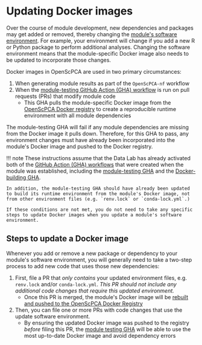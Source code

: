 # Updating Docker images

Over the course of module development, new dependencies and packages may get added or removed, thereby changing the [module's software environment](../managing-software/index.md).
For example, your environment will change if you add a new R or Python package to perform additional analyses.
Changing the software environment means that the module-specific Docker image also needs to be updated to incorporate those changes.

Docker images in OpenScPCA are used in two primary circumstances:

1. When generating module results as part of the `OpenScPCA-nf` workflow <!-- STUB_LINK -->
2. When the [module-testing GitHub Action (GHA) workflow](../workflows/run-module-gha.md) is run on pull requests (PRs) that modify module code
    - This GHA pulls the module-specific Docker image from the [OpenScPCA Docker registry](https://gallery.ecr.aws/openscpca/) to create a reproducible runtime environment with all module dependencies

The module-testing GHA will fail if any module dependencies are missing from the Docker image it pulls down.
Therefore, for this GHA to pass, any environment changes must have already been incorporated into the module's Docker image and pushed to the Docker registry.

!!! note
    These instructions assume that the Data Lab has already activated both of the [GitHub Action (GHA) workflows](../../contributing-to-analyses/analysis-modules/creating-a-module.md#module-workflows) that were created when the module was established, including the [module-testing GHA](../workflows/run-module-gha.md) and the [Docker-building GHA](../workflows/build-docker-gha.md).

    In addition, the module-testing GHA should have already been updated to build its runtime environment from the module's Docker image, not from other environment files (e.g. `renv.lock` or `conda-lock.yml`.)

    If these conditions are not met, you do not need to take any specific steps to update Docker images when you update a module's software environment.

## Steps to update a Docker image

Whenever you add or remove a new package or dependency to your module's software environment, you will generally need to take a two-step process to add new code that uses those new dependencies:

1. First, file a PR that _only contains_ your updated environment files, e.g. `renv.lock` and/or `conda-lock.yml`.
_This PR should not include any additional code changes that require this updated environment._
    - Once this PR is merged, the module's Docker image will be [rebuilt and pushed to the OpenScPCA Docker Registry](../workflows/build-docker-gha.md)
1. Then, you can file one or more PRs with code changes that use the update software environment.
    - By ensuring the updated Docker image was pushed to the registry _before_ filing this PR, the [module testing GHA](../workflows/run-module-gha.md) will be able to use the most up-to-date Docker image and avoid dependency errors
